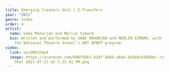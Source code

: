 ```yaml
---
title: Emerging Creators Unit | E-Transfers
year: "2021"
genre: Video
order: 4
artist:
  name: Gabe Maharjan and Merlin Simard
  bio: Written and performed by GABE MAHARJAN and MERLIN SIMARD, with funding from
    the National Theatre School’s ART APART program.
video:
  link: oxzZNXxhhp4
  image: https://ucarecdn.com/688f5b61-b18f-4b65-a644-5e5ddcd3b0b0/-/crop/684x513/156,0/-/preview/Screen
    Shot 2021-07-21 at 7.35.41 PM.png
---
```

